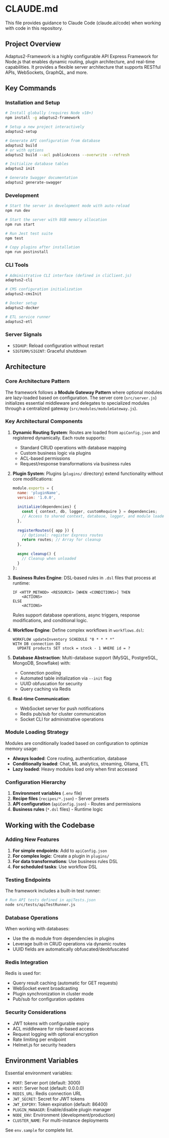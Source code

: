 # CLAUDE.md

This file provides guidance to Claude Code (claude.ai/code) when working with code in this repository.

## Project Overview

Adaptus2-Framework is a highly configurable API Express Framework for Node.js that enables dynamic routing, plugin architecture, and real-time capabilities. It provides a flexible server architecture that supports RESTful APIs, WebSockets, GraphQL, and more.

## Key Commands

### Installation and Setup
```bash
# Install globally (requires Node v18+)
npm install -g adaptus2-framework

# Setup a new project interactively
adaptus2-setup

# Generate API configuration from database
adaptus2 build
# or with options
adaptus2 build --acl publicAccess --overwrite --refresh

# Initialize database tables
adaptus2 init

# Generate Swagger documentation
adaptus2 generate-swagger
```

### Development
```bash
# Start the server in development mode with auto-reload
npm run dev

# Start the server with 8GB memory allocation
npm run start

# Run Jest test suite
npm test

# Copy plugins after installation
npm run postinstall
```

### CLI Tools
```bash
# Administrative CLI interface (defined in cliClient.js)
adaptus2-cli

# CMS configuration initialization
adaptus2-cmsInit

# Docker setup
adaptus2-docker

# ETL service runner
adaptus2-etl
```

### Server Signals
- `SIGHUP`: Reload configuration without restart
- `SIGTERM/SIGINT`: Graceful shutdown

## Architecture

### Core Architecture Pattern

The framework follows a **Module Gateway Pattern** where optional modules are lazy-loaded based on configuration. The server core (`src/server.js`) initializes essential middleware and delegates to specialized modules through a centralized gateway (`src/modules/moduleGateway.js`).

### Key Architectural Components

1. **Dynamic Routing System**: Routes are loaded from `apiConfig.json` and registered dynamically. Each route supports:
   - Standard CRUD operations with database mapping
   - Custom business logic via plugins
   - ACL-based permissions
   - Request/response transformations via business rules

2. **Plugin System**: Plugins (`plugins/` directory) extend functionality without core modifications:
   ```javascript
   module.exports = {
     name: 'pluginName',
     version: '1.0.0',
     
     initialize(dependencies) {
       const { context, db, logger, customRequire } = dependencies;
       // Access to shared context, database, logger, and module loader
     },
     
     registerRoutes({ app }) {
       // Optional: register Express routes
       return routes; // Array for cleanup
     },
     
     async cleanup() {
       // Cleanup when unloaded
     }
   };
   ```

3. **Business Rules Engine**: DSL-based rules in `.dsl` files that process at runtime:
   ```
   IF <HTTP_METHOD> <RESOURCE> [WHEN <CONDITIONS>] THEN
       <ACTIONS>
   ELSE
       <ACTIONS>
   ```
   Rules support database operations, async triggers, response modifications, and conditional logic.

4. **Workflow Engine**: Define complex workflows in `workflows.dsl`:
   ```
   WORKFLOW updateInventory SCHEDULE "0 * * * *"
   WITH DB connection DO
     UPDATE products SET stock = stock - 1 WHERE id = ?
   ```

5. **Database Abstraction**: Multi-database support (MySQL, PostgreSQL, MongoDB, Snowflake) with:
   - Connection pooling
   - Automated table initialization via `--init` flag
   - UUID obfuscation for security
   - Query caching via Redis

6. **Real-time Communication**:
   - WebSocket server for push notifications
   - Redis pub/sub for cluster communication
   - Socket CLI for administrative operations

### Module Loading Strategy

Modules are conditionally loaded based on configuration to optimize memory usage:
- **Always loaded**: Core routing, authentication, database
- **Conditionally loaded**: Chat, ML analytics, streaming, Ollama, ETL
- **Lazy loaded**: Heavy modules load only when first accessed

### Configuration Hierarchy

1. **Environment variables** (`.env` file)
2. **Recipe files** (`recipes/*.json`) - Server presets
3. **API configuration** (`apiConfig.json`) - Routes and permissions
4. **Business rules** (`*.dsl` files) - Runtime logic

## Working with the Codebase

### Adding New Features

1. **For simple endpoints**: Add to `apiConfig.json`
2. **For complex logic**: Create a plugin in `plugins/`
3. **For data transformations**: Use business rules DSL
4. **For scheduled tasks**: Use workflow DSL

### Testing Endpoints

The framework includes a built-in test runner:
```bash
# Run API tests defined in apiTests.json
node src/tests/apiTestRunner.js
```

### Database Operations

When working with databases:
- Use the `db` module from dependencies in plugins
- Leverage built-in CRUD operations via dynamic routes
- UUID fields are automatically obfuscated/deobfuscated

### Redis Integration

Redis is used for:
- Query result caching (automatic for GET requests)
- WebSocket event broadcasting
- Plugin synchronization in cluster mode
- Pub/sub for configuration updates

### Security Considerations

- JWT tokens with configurable expiry
- ACL middleware for role-based access
- Request logging with optional encryption
- Rate limiting per endpoint
- Helmet.js for security headers

## Environment Variables

Essential environment variables:
- `PORT`: Server port (default: 3000)
- `HOST`: Server host (default: 0.0.0.0)
- `REDIS_URL`: Redis connection URL
- `JWT_SECRET`: Secret for JWT tokens
- `JWT_EXPIRY`: Token expiration (default: 86400)
- `PLUGIN_MANAGER`: Enable/disable plugin manager
- `NODE_ENV`: Environment (development/production)
- `CLUSTER_NAME`: For multi-instance deployments

See `env.sample` for complete list.